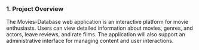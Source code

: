 ### 1. Project Overview

The Movies-Database web application is an interactive platform for movie enthusiasts. Users can view detailed information about movies, genres, and actors, leave reviews, and rate films. The application will also support an administrative interface for managing content and user interactions.
